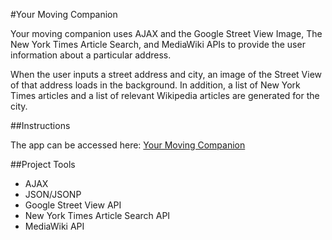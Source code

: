 #Your Moving Companion

Your moving companion uses AJAX and the Google Street View Image, The New York Times Article
Search, and MediaWiki APIs to provide the user information about a particular address.

When the user inputs a street address and city, an image of the Street View of that address loads in the background.
In addition, a list of New York Times articles and a list of relevant Wikipedia articles are generated for the city.

##Instructions

The app can be accessed here: [Your Moving Companion](http://laurenfromseattle.github.io/minicourse-ajax-project/)

##Project Tools
* AJAX
* JSON/JSONP
* Google Street View API
* New York Times Article Search API
* MediaWiki API

